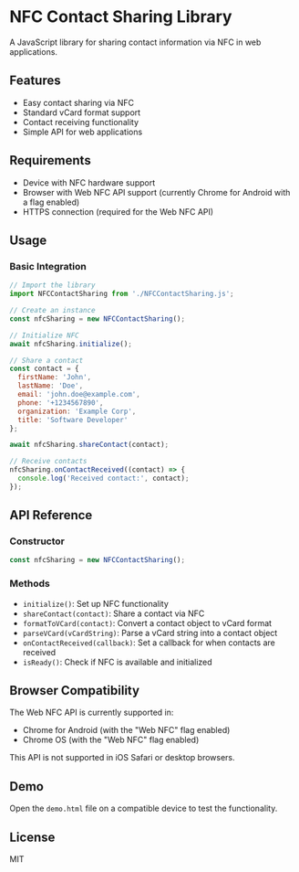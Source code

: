 # NFC Contact Sharing Library

A JavaScript library for sharing contact information via NFC in web applications.

## Features

- Easy contact sharing via NFC
- Standard vCard format support
- Contact receiving functionality
- Simple API for web applications

## Requirements

- Device with NFC hardware support
- Browser with Web NFC API support (currently Chrome for Android with a flag enabled)
- HTTPS connection (required for the Web NFC API)

## Usage

### Basic Integration

```javascript
// Import the library
import NFCContactSharing from './NFCContactSharing.js';

// Create an instance
const nfcSharing = new NFCContactSharing();

// Initialize NFC
await nfcSharing.initialize();

// Share a contact
const contact = {
  firstName: 'John',
  lastName: 'Doe',
  email: 'john.doe@example.com',
  phone: '+1234567890',
  organization: 'Example Corp',
  title: 'Software Developer'
};

await nfcSharing.shareContact(contact);

// Receive contacts
nfcSharing.onContactReceived((contact) => {
  console.log('Received contact:', contact);
});
```

## API Reference

### Constructor

```javascript
const nfcSharing = new NFCContactSharing();
```

### Methods

- `initialize()`: Set up NFC functionality
- `shareContact(contact)`: Share a contact via NFC
- `formatToVCard(contact)`: Convert a contact object to vCard format
- `parseVCard(vCardString)`: Parse a vCard string into a contact object
- `onContactReceived(callback)`: Set a callback for when contacts are received
- `isReady()`: Check if NFC is available and initialized

## Browser Compatibility

The Web NFC API is currently supported in:
- Chrome for Android (with the "Web NFC" flag enabled)
- Chrome OS (with the "Web NFC" flag enabled)

This API is not supported in iOS Safari or desktop browsers.

## Demo

Open the `demo.html` file on a compatible device to test the functionality.

## License

MIT
